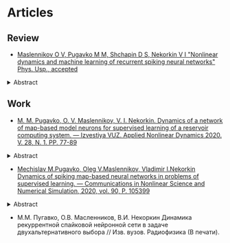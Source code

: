 # Articles

## Review

* [Maslennikov O V, Pugavko M M, Shchapin D S, Nekorkin V I "Nonlinear dynamics and machine learning of recurrent spiking neural networks" Phys. Usp., accepted](https://doi.org/10.3367/UFNe.2021.08.039042)

<details>
    <summary>Abstract</summary>

The review describes the main results in the field of design and analysis of recurrent spiking neural networks for modeling functional brain networks. Key terms and definitions from the field of machine learning are given. The main approaches to the construction and study of spiking and rate neural networks trained to perform specific cognitive functions are shown. The modern hardware neuromorphic systems that imitate the information processing by the brain are described. The principles of nonlinear dynamics are discussed, which make it possible to identify the mechanisms for performing target tasks by neural networks.
</details>

## Work

* [M. M. Pugavko, O. V. Maslennikov, V. I. Nekorkin. Dynamics of a network of map-based model neurons for supervised learning of a reservoir computing system. — Izvestiya VUZ. Applied Nonlinear Dynamics 2020. V. 28, N. 1. PP. 77-89](https://andjournal.sgu.ru/ru/articles/inamika-seti-diskretnyh-modelnyh-neyronov-pri-kontroliruemom-obuchenii-sistemy)

<details>
    <summary> Abstract </summary>

The purpose of this work is to develop a reservoir computing system that contains a network of model neurons with discrete time, and to study the characteristics of the system when it is trained to autonomously generate a harmonic target signal. Methods of work include approaches of nonlinear dynamics (phase space analysis depending on parameters), machine learning (reservoir computing, supervised error minimization) and computer modeling (implementation of numerical algorithms, plotting of characteristics and diagrams). Results. A reservoir computing system based on a network of coupled discrete model neurons was constructed, and the possibility of its supervised training in generating the target signal using the controlled error minimization method FORCE was demonstrated. It has been found that with increasing network size, the mean square error of learning decreases. The dynamic regimes arising at the level of individual activity of intra-reservoir neurons at various stages of training are studied. It is shown that in the process of training, the network-reservoir transits from the state of space-time disorder to the state with regular clusters of spiking activity. The optimal values of the coupling coefficients and the parameters of the intrinsic dynamics of neurons corresponding to the minimum learning error were found. Conclusion. A new reservoir computing system is proposed in the work, the basic unit of which is the Courbage–Nekorkin discrete-time model neuron. The advantage of a network based on such a spiking neuron model is that the model is specified in the form of a mapping, therefore, there is no need to perform an integration operation. The proposed system has shown its effectiveness in training autonomous generation of a harmonic function, as well as for a number of other target functions.
</details>

* [Mechislav M.Pugavko, Oleg V.Maslennikov, Vladimir I.Nekorkin Dynamics of spiking map-based neural networks in problems of supervised learning. — Communications in Nonlinear Science and Numerical Simulation, 2020, vol. 90, P. 105399](https://www.sciencedirect.com/science/article/abs/pii/S1007570420302318?via%3Dihub)

<details>
    <summary>Abstract</summary>

Recurrent networks of artificial spiking neurons trained to perform target functions are a perspective tool for understanding dynamic principles of information processing in computational neuroscience. Here, we develop a system of this type based on a map-based model of neural activity allowing for producing various biologically relevant regimes. Target signals used to supervisely train the network are sinusoid functions of different frequencies. Impacts of individual neuron dynamics, coupling strength, network size and other key parameters on the learning error are studied. Our findings suggest, among others, that firing rate heterogeneity as well as mixing of spiking and nonspiking regimes of neurons comprising the network can improve its performance for a wider range of target frequencies. At a single neuron activity level, successful training gives rise to well separated domains with qualitatively different dynamics.
</details>

* М.М. Пугавко, О.В. Масленников, В.И. Некоркин Динамика рекуррентной спайковой нейронной сети в задаче двухальтернативного выбора // Изв. вузов. Радиофизика (В
печати).
